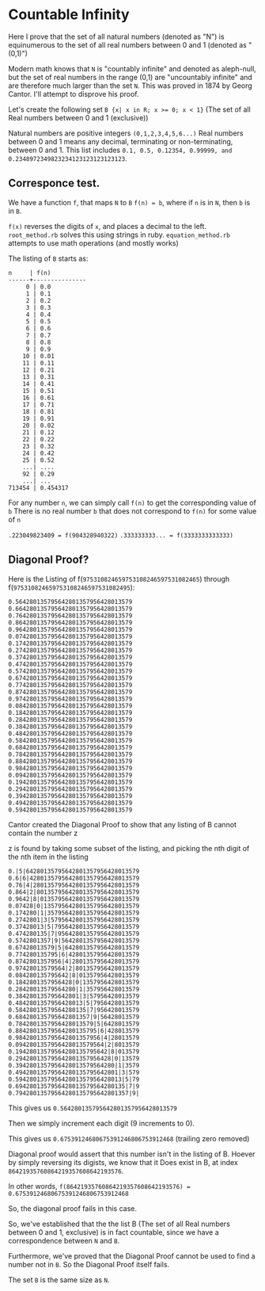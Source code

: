 # Countable Infinity

Here I prove that the set of all natural numbers (denoted as "N") is equinumerous to the set of all real numbers between 0 and 1 (denoted as "(0,1)")

Modern math knows that `N` is "countably infinite" and denoted as aleph-null, but the set of real numbers in the range (0,1) are "uncountably infinite" and are therefore much larger than the set `N`.  This was proved in 1874 by Georg Cantor.  I'll attempt to disprove his proof.

Let's create the following set
`B {x| x in R; x >= 0; x < 1}`  (The set of all Real numbers between 0 and 1 (exclusive))

Natural numbers are positive integers `(0,1,2,3,4,5,6...)`
Real numbers between 0 and 1 means any decimal, terminating or non-terminating, between 0 and 1.
This list includes `0.1, 0.5, 0.12354, 0.99999, and 0.2348972349823234123123123123123`.

## Corresponce test.
We have a function `f`, that maps `N` to `B`
`f(n) = b`, where if `n` is in `N`, then `b` is in `B`.


`f(x)` reverses the digits of `x`, and places a decimal to the left.
`root_method.rb` solves this using strings in ruby.
`equation_method.rb` attempts to use math operations (and mostly works)

The listing of `B` starts as:
```
n     | f(n)
------+---------------
     0 | 0.0
     1 | 0.1
     2 | 0.2
     3 | 0.3
     4 | 0.4
     5 | 0.5
     6 | 0.6
     7 | 0.7
     8 | 0.8
     9 | 0.9
    10 | 0.01
    11 | 0.11
    12 | 0.21
    13 | 0.31
    14 | 0.41
    15 | 0.51
    16 | 0.61
    17 | 0.71
    18 | 0.81
    19 | 0.91
    20 | 0.02
    21 | 0.12
    22 | 0.22
    23 | 0.32
    24 | 0.42
    25 | 0.52
    ...| ....
    92 | 0.29
    ...| ...
713454 | 0.454317
```
For any number `n`, we can simply call `f(n)` to get the corresponding value of `b`
There is no real number `b` that does not correspond to `f(n)` for some value of `n`

`.223049823409 = f(904328940322)`
`.333333333... = f(3333333333333)`


## Diagonal Proof?

Here is the Listing of f(`975310824659753108246597531082465`) through f(`975310824659753108246597531082495`):
```
0.564280135795642801357956428013579
0.664280135795642801357956428013579
0.764280135795642801357956428013579
0.864280135795642801357956428013579
0.964280135795642801357956428013579
0.074280135795642801357956428013579
0.174280135795642801357956428013579
0.274280135795642801357956428013579
0.374280135795642801357956428013579
0.474280135795642801357956428013579
0.574280135795642801357956428013579
0.674280135795642801357956428013579
0.774280135795642801357956428013579
0.874280135795642801357956428013579
0.974280135795642801357956428013579
0.084280135795642801357956428013579
0.184280135795642801357956428013579
0.284280135795642801357956428013579
0.384280135795642801357956428013579
0.484280135795642801357956428013579
0.584280135795642801357956428013579
0.684280135795642801357956428013579
0.784280135795642801357956428013579
0.884280135795642801357956428013579
0.984280135795642801357956428013579
0.094280135795642801357956428013579
0.194280135795642801357956428013579
0.294280135795642801357956428013579
0.394280135795642801357956428013579
0.494280135795642801357956428013579
0.594280135795642801357956428013579
```

Cantor created the Diagonal Proof to show that any listing of B cannot contain the number z

z is found by taking some subset of the listing, and picking the nth digit of the nth item in the listing
```
0.|5|64280135795642801357956428013579
0.6|6|4280135795642801357956428013579
0.76|4|280135795642801357956428013579
0.864|2|80135795642801357956428013579
0.9642|8|0135795642801357956428013579
0.07428|0|135795642801357956428013579
0.174280|1|35795642801357956428013579
0.2742801|3|5795642801357956428013579
0.37428013|5|795642801357956428013579
0.474280135|7|95642801357956428013579
0.5742801357|9|5642801357956428013579
0.67428013579|5|642801357956428013579
0.774280135795|6|42801357956428013579
0.8742801357956|4|2801357956428013579
0.97428013579564|2|801357956428013579
0.084280135795642|8|01357956428013579
0.1842801357956428|0|1357956428013579
0.28428013579564280|1|357956428013579
0.384280135795642801|3|57956428013579
0.4842801357956428013|5|7956428013579
0.58428013579564280135|7|956428013579
0.684280135795642801357|9|56428013579
0.7842801357956428013579|5|6428013579
0.88428013579564280135795|6|428013579
0.984280135795642801357956|4|28013579
0.0942801357956428013579564|2|8013579
0.19428013579564280135795642|8|013579
0.294280135795642801357956428|0|13579
0.3942801357956428013579564280|1|3579
0.49428013579564280135795642801|3|579
0.594280135795642801357956428013|5|79
0.6942801357956428013579564280135|7|9
0.79428013579564280135795642801357|9|
```

This gives us `0.564280135795642801357956428013579`

Then we simply increment each digit (9 increments to 0).

This gives us `0.67539124680675391246806753912468` (trailing zero removed)

Diagonal proof would assert that this number isn't in the listing of B.  Hoever by simply reversing its digists, we know that it Does exist in B, at index `86421935760864219357608642193576`.

In other words, `f(86421935760864219357608642193576) = 0.67539124680675391246806753912468`

So, the diagonal proof fails in this case.

So, we've established that the the list B (The set of all Real numbers between 0 and 1, exclusive) is in fact countable, since we have a correspondence between `N` and `B`.

Furthermore, we've proved that the Diagonal Proof cannot be used to find a number not in `B`.  So the Diagonal Proof itself fails.

The set `B` is the same size as `N`.




